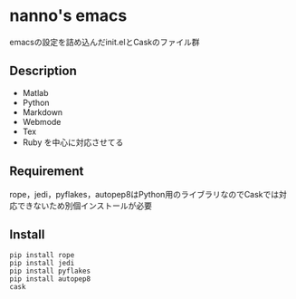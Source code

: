 nanno's emacs
====

emacsの設定を詰め込んだinit.elとCaskのファイル群

## Description
+ Matlab
+ Python
+ Markdown
+ Webmode
+ Tex
+ Ruby
を中心に対応させてる

## Requirement
rope，jedi，pyflakes，autopep8はPython用のライブラリなのでCaskでは対応できないため別個インストールが必要

## Install
```
pip install rope
pip install jedi
pip install pyflakes
pip install autopep8
cask
```
